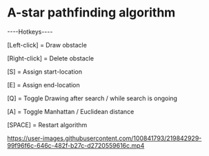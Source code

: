 # A-star pathfinding algorithm

----Hotkeys----

[Left-click] = Draw obstacle

[Right-click] = Delete obstacle

[S] = Assign start-location

[E] = Assign end-location

[Q] = Toggle Drawing after search / while search is ongoing

[A] = Toggle Manhattan / Euclidean distance

[SPACE] = Restart algorithm


https://user-images.githubusercontent.com/100841793/219842929-99f96f6c-646c-482f-b27c-d2720559616c.mp4
